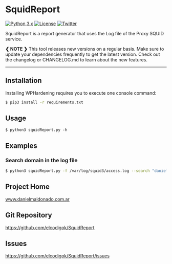 SquidReport
==========

[![Python 3.x](https://img.shields.io/badge/python-3.x-yellow.svg)](https://www.python.org/) [![License](https://img.shields.io/badge/license-GPLv3-red.svg)](https://github.com/elcodigok/SquidReport/blob/master/LICENSE) [![Twitter](https://img.shields.io/badge/twitter-@elcodigok-blue.svg)](https://twitter.com/elcodigok)

SquidReport is a report generator that uses the Log file of the Proxy SQUID service.

**❮ NOTE ❯** This tool releases new versions on a regular basis. Make sure to update your dependencies frequently to get the latest version. Check out the changelog or CHANGELOG.md to learn about the new features.

-----

Installation
------------

Installing WPHardening requires you to execute one console command:

```bash
$ pip3 install -r requirements.txt
```

Usage
-----

    $ python3 squidReport.py -h 


Examples
--------

### Search domain in the log file

```bash
$ python3 squidReport.py -f /var/log/squid3/access.log --search "danielmaldonado.com.ar"
```

Project Home
------------

www.danielmaldonado.com.ar


Git Repository
--------------

https://github.com/elcodigok/SquidReport


Issues
------

https://github.com/elcodigok/SquidReport/issues
